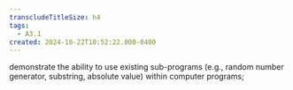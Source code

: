 ```yaml
---
transcludeTitleSize: h4
tags:
  - A3.1
created: 2024-10-22T10:52:22.000-0400
---
```

demonstrate the ability to use existing sub-programs (e.g., random number generator, substring, absolute value) within computer programs;